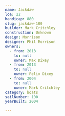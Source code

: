 ```yaml
---
name: Jackdaw
loa: 22
handicap: 880
slug: jackdaw-100
builder: Mark Critchley
construction: Unknown
design: Morrison
designer: Phil Morrison
owners:
  - from: 2013
    to: null
    owner: Max Dixey
  - from: 2013
    to: null
    owner: Felix Dixey
  - from: 2004
    to: null
    owner: Mark Critchley
category: boats
sailNumber: 100
yearBuilt: 2004

---
```

